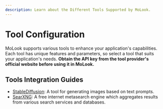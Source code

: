 ```yaml
---
description: Learn about the Different Tools Supported by MoLook.
---
```


# Tool Configuration

MoLook supports various tools to enhance your application's capabilities. Each tool has unique features and parameters, so select a tool that suits your application's needs. **Obtain the API key from the tool provider's official website before using it in MoLook.**


## Tools Integration Guides

- [StableDiffusion](./stable-diffusion.md): A tool for generating images based on text prompts.
- [SearXNG](./searxng.md): A free internet metasearch engine which aggregates results from various search services and databases.
